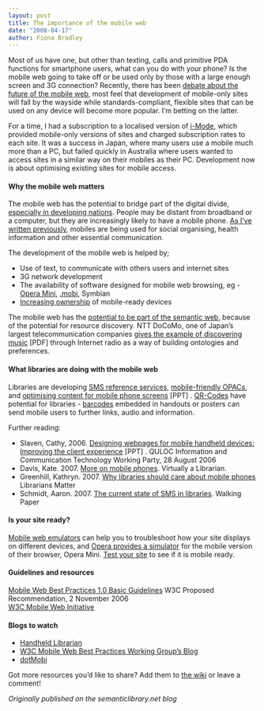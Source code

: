 ```yaml
---
layout: post
title: The importance of the mobile web
date: "2008-04-17"
author: Fiona Bradley
---
```

Most of us have one, but other than texting, calls and primitive PDA functions for smartphone users, what can you do with your phone? Is the mobile web going to take off or be used only by those with a large enough screen and 3G connection? Recently, there has been [debate about the future of the mobile web](http://www.readwriteweb.com/archives/is_the_mobile_web_dead.php#comments), most feel that development of mobile-only sites will fall by the wayside while standards-compliant, flexible sites that can be used on any device will become more popular. I’m betting on the latter.

For a time, I had a subscription to a localised version of [i-Mode](http://en.wikipedia.org/wiki/I-mode), which provided mobile-only versions of sites and charged subscription rates to each site. It was a success in Japan, where many users use a mobile much more than a PC, but failed quickly in Australia where users wanted to access sites in a similar way on their mobiles as their PC.  Development now is about optimising existing sites for mobile access.

#### Why the mobile web matters

The mobile web has the potential to bridge part of the digital divide, [especially in developing nations](http://portal.unesco.org/ci/en/ev.php-URL_ID=24202&URL_DO=DO_PRINTPAGE&URL_SECTION=201.html). People may be distant from broadband or a computer, but they are increasingly likely to have a mobile phone. [As I’ve written previously](http://www.semanticlibrary.net/2008/03/11/the-semantic-web-and-social-change/), mobiles are being used for social organising, health information and other essential communication.

The development of the mobile web is helped by;

*   Use of text, to communicate with others users and internet sites
*   3G network development
*   The availability of software designed for mobile web browsing, eg - [Opera Mini](http://www.operamini.com/), [.mobi](http://en.wikipedia.org/wiki/.mobi), Symbian
*   [Increasing ownership](http://www.rin.ac.uk/ofcom-report-makes-for-interesting-reading) of mobile-ready devices

The mobile web has the [potential to be part of the semantic web](http://lsirwww.epfl.ch/sme05/), because of the potential for resource discovery. NTT DoCoMo, one of Japan’s largest telecommunication companies [gives the example of discovering music](http://www.w3.org/2005/04/FSWS/Submissions/53/DoCoMo-Pos-Paper.pdf) [PDF] through Internet radio as a way of building ontologies and preferences.

#### What libraries are doing with the mobile web

Libraries are developing [SMS reference services](http://library.curtin.edu.au/contact/sms.html), [mobile-friendly OPACs](http://w2.vu.edu.au/library/airpac/), and [optimising content for mobile phone screens](http://www.quloc.org.au/working_parties/information_communication/reports/communicating_clients/cathy.ppt) [PPT] . [QR-Codes](http://en.wikipedia.org/wiki/QR_Code) have potential for libraries - [barcodes](http://www.qr-code.eu/) embedded in handouts or posters can send mobile users to further links, audio and information.

Further reading:

*   Slaven, Cathy, 2006. [Designing webpages for mobile handheld devices: Improving the client experience](http://www.quloc.org.au/working_parties/information_communication/reports/communicating_clients/cathy.ppt) [PPT] . QULOC Information and Communication Technology Working Party, 28 August 2006
*   Davis, Kate. 2007. [More on mobile phones](http://blog.virtuallyalibrarian.com/2007/08/more-on-mobile-phones.html). Virtually a Librarian.
*   Greenhill, Kathryn. 2007\. [Why libraries should care about mobile phones](http://librariansmatter.com/blog/2007/08/23/why-libraries-should-care-about-mobile-phones/) Librarians Matter
*   Schmidt, Aaron. 2007. [The current state of SMS in libraries](http://www.walkingpaper.org/441). Walking Paper

#### Is your site ready?

[Mobile web emulators](http://dev.mobi/node/272) can help you to troubleshoot how your site displays on different devices, and [Opera provides a simulator](http://www.operamini.com/demo/) for the mobile version of their browser, Opera Mini. [Test your site](http://ready.mobi/launch.jsp?locale=en_EN) to see if it is mobile ready.

#### Guidelines and resources

[Mobile Web Best Practices 1.0 Basic Guidelines](http://www.w3.org/TR/mobile-bp/) W3C Proposed Recommendation, 2 November 2006  
[W3C Mobile Web Initiative](http://www.w3.org/Mobile/)

#### Blogs to watch

*   [Handheld Librarian](http://handheldlib.blogspot.com/)
*   [W3C Mobile Web Best Practices Working Group’s Blog](http://www.w3.org/2005/MWI/BPWG/)
*   [dotMobi](http://dotmobi.typepad.com/)

Got more resources you’d like to share? Add them to [the wiki](http://semanticlibrary.pbwiki.com/Mobiles+and+the+Semantic+Library) or leave a comment!

_Originally published on the semanticlibrary.net blog_
